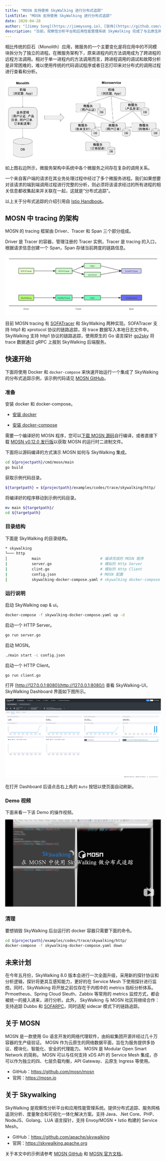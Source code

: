 ```yaml
---
title: "MOSN 支持使用 SkyWalking 进行分布式追踪"
linkTitle: "MOSN 支持使用 SkyWalking 进行分布式追踪"
date: 2020-04-28
author: "[Jimmy Song](https://jimmysong.io)、[张伟](https://github.com/arugal)"
description: "日前，观察性分析平台和应用性能管理系统 SkyWalking 完成了与云原生网络代理 MOSN 的集成，作为 MOSN 中的支持的分布式追踪系统之一，旨在实现在微服务和 Service Mesh 中的更强大的可观察性。"
---
```


相比传统的巨石（Monolith）应用，微服务的一个主要变化是将应用中的不同模块拆分为了独立的进程。在微服务架构下，原来进程内的方法调用成为了跨进程的远程方法调用。相对于单一进程内的方法调用而言，跨进程调用的调试和故障分析是非常困难的，难以使用传统的代码调试程序或者日志打印来对分布式的调用过程进行查看和分析。

![分布式追踪示意图](tracing.jpg)

如上图右边所示，微服务架构中系统中各个微服务之间存在复杂的调用关系。

一个来自客户端的请求在其业务处理过程中经过了多个微服务进程。我们如果想要对该请求的端到端调用过程进行完整的分析，则必须将该请求经过的所有进程的相关信息都收集起来并关联在一起，这就是“分布式追踪”。

以上关于分布式追踪的介绍引用自 [Istio Handbook](https://www.servicemesher.com/istio-handbook/practice/distributed-tracing.html)。

## MOSN 中 tracing 的架构

MOSN 的 tracing 框架由 Driver、Tracer 和 Span 三个部分组成。

Driver 是 Tracer 的容器，管理注册的 Tracer 实例，Tracer 是 tracing 的入口，根据请求信息创建一个 Span，Span 存储当前跨度的链路信息。

![MOSN 中的 tracing 架构](mosn-tracing.jpg)

目前 MOSN tracing 有 [SOFATracer](http://github.com/sofastack/sofa-tracer) 和 SkyWalking 两种实现。SOFATracer 支持 http1 和 xprotocol 协议的链路追踪，将 trace 数据写入本地日志文件中。SkyWalking 支持 http1 协议的链路追踪，使用原生的 Go 语言探针 [go2sky](https://github.com/SkyAPM/go2sky) 将 trace 数据通过 gRPC 上报到 SkyWalking 后端服务。

## 快速开始

下面将使用 Docker 和 `docker-compose` 来快速开始运行一个集成了 SkyWalking 的分布式追踪示例，该示例代码请见 [MOSN GitHub](https://github.com/mosn/mosn/tree/master/examples/codes/trace/skywalking/http)。

### 准备

安装 docker 和 docker-compose。

- [安装 docker](https://docs.docker.com/install/)

- [安装 docker-compose](https://docs.docker.com/compose/install/)

需要一个编译好的 MOSN 程序，您可以[下载 MOSN 源码](https://github.com/mosn/mosn)自行编译，或者直接下载 [MOSN v0.12.0 发行版](https://github.com/mosn/mosn/releases/tag/v0.12.0)以获取 MOSN 的运行时二进制文件。

下面将以源码编译的方式演示 MOSN 如何与 SkyWalking 集成。

```bash
cd ${projectpath}/cmd/mosn/main
go build
```

获取示例代码目录。

```bash
${targetpath} = ${projectpath}/examples/codes/trace/skywalking/http/
```

将编译好的程序移动到示例代码目录。

```bash
mv main ${targetpath}/
cd ${targetpath}
```

### 目录结构

下面是 SkyWalking 的目录结构。

```bash
* skywalking
└─── http
│           main                           # 编译完成的 MOSN 程序
|           server.go                      # 模拟的 Http Server
|           clint.go                       # 模拟的 Http Client
|           config.json                    # MOSN 配置
|           skywalking-docker-compose.yaml # skywalking docker-compose
```

### 运行说明

启动 SkyWalking oap & ui。

```bash
docker-compose -f skywalking-docker-compose.yaml up -d
```

启动一个 HTTP Server。

```bash
go run server.go
```

启动 MOSN。

```bash
./main start -c config.json
```

启动一个 HTTP Client。

```bash
go run client.go
```

打开 [http://127.0.0.1:8080](http://127.0.0.1:8080/) 查看 SkyWalking-UI，SkyWalking Dashboard 界面如下图所示。

![SkyWalking Dashboard](skywalking-dashboard.png)

在打开 Dashboard 后请点击右上角的 `Auto` 按钮以使页面自动刷新。

### Demo 视频

下面来看一下该 Demo 的操作视频。

[![Demo](demo.jpg)](https://www.bilibili.com/video/BV17i4y1t7mZ/)

### 清理

要想销毁 SkyWalking 后台运行的 docker 容器只需要下面的命令。

```bash
cd ${projectpath}/examples/codes/trace/skywalking/http/
docker-compose -f skywalking-docker-compose.yaml down
```

## 未来计划

在今年五月份，SkyWalking  8.0 版本会进行一次全面升级，采用新的探针协议和分析逻辑，探针将更具互感知能力，更好的在 Service Mesh 下使用探针进行监控。同时，SkyWalking 将开放之前仅存在于内核中的 metrics 指标分析体系。Prmoetheus、Spring Cloud Sleuth、Zabbix 等常用的 metrics 监控方式，都会被统一的接入进来，进行分析。此外， SkyWalking 与 MOSN 社区将继续合作：支持追踪 Dubbo 和 [SOFARPC](https://github.com/sofastack/sofa-rpc)，同时适配 sidecar 模式下的链路追踪。

## 关于 MOSN

MOSN 是一款使用 Go 语言开发的网络代理软件，由蚂蚁集团开源并经过几十万容器的生产级验证。 MOSN 作为云原生的网络数据平面，旨在为服务提供多协议、模块化、智能化、安全的代理能力。 MOSN 是 Modular Open Smart Network 的简称。 MOSN 可以与任何支持 xDS API 的 Service Mesh 集成，亦可以作为独立的四、七层负载均衡，API Gateway、云原生 Ingress 等使用。

- GitHub：<https://github.com/mosn/mosn>
- 官网：<https://mosn.io>

## 关于 Skywalking

SkyWalking 是观察性分析平台和应用性能管理系统。提供分布式追踪、服务网格遥测分析、度量聚合和可视化一体化解决方案。支持 Java、.Net Core、PHP、NodeJS、Golang、LUA 语言探针，支持 Envoy/MOSN + Istio 构建的 Service Mesh。

- GitHub：<https://github.com/apache/skywalking>
- 官网：<https://skywalking.apache.org>

关于本文中的示例请参考 [MOSN GitHub](https://github.com/mosn/mosn/tree/master/examples/cn_readme/trace/skywalking/http) 和 [MOSN 官方文档](https://mosn.iodocs/configuration/trace/)。
